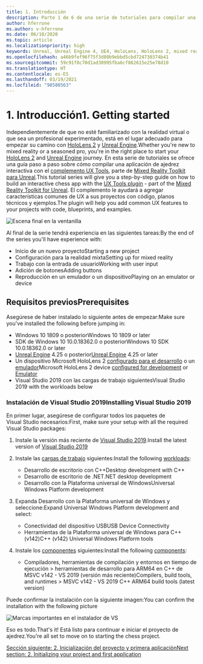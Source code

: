 ```yaml
---
title: 1. Introducción
description: Parte 1 de 6 de una serie de tutoriales para compilar una aplicación de ajedrez con Unreal Engine 4 y el complemento UX Tools de Mixed Reality Toolkit
author: hferrone
ms.author: v-hferrone
ms.date: 06/10/2020
ms.topic: article
ms.localizationpriority: high
keywords: Unreal, Unreal Engine 4, UE4, HoloLens, HoloLens 2, mixed reality, tutorial, getting started, mrtk, uxt, UX Tools, documentation, mixed reality headset, windows mixed reality headset, virtual reality headset
ms.openlocfilehash: a46b9fef96f75f3d80b9ebbd5cbd724730374b41
ms.sourcegitcommit: 59c91f8c70d1ad30995fba6cf862615e25e78d10
ms.translationtype: HT
ms.contentlocale: es-ES
ms.lasthandoff: 03/19/2021
ms.locfileid: "98580563"
---
```

# <a name="1-getting-started"></a><span data-ttu-id="d3e14-104">1. Introducción</span><span class="sxs-lookup"><span data-stu-id="d3e14-104">1. Getting started</span></span>

<span data-ttu-id="d3e14-105">Independientemente de que no esté familiarizado con la realidad virtual o que sea un profesional experimentado, está en el lugar adecuado para empezar su camino con [HoloLens 2](../../../index.yml) y [Unreal Engine](https://www.unrealengine.com/en-US/).</span><span class="sxs-lookup"><span data-stu-id="d3e14-105">Whether you're new to mixed reality or a seasoned pro, you're in the right place to start your [HoloLens 2](../../../index.yml) and [Unreal Engine](https://www.unrealengine.com/en-US/) journey.</span></span> <span data-ttu-id="d3e14-106">En esta serie de tutoriales se ofrece una guía paso a paso sobre cómo compilar una aplicación de ajedrez interactiva con el [complemento UX Tools](https://github.com/microsoft/MixedReality-UXTools-Unreal), parte de [Mixed Reality Toolkit para Unreal](https://github.com/microsoft/MixedRealityToolkit-Unreal).</span><span class="sxs-lookup"><span data-stu-id="d3e14-106">This tutorial series will give you a step-by-step guide on how to build an interactive chess app with the [UX Tools plugin](https://github.com/microsoft/MixedReality-UXTools-Unreal) - part of the [Mixed Reality Toolkit for Unreal](https://github.com/microsoft/MixedRealityToolkit-Unreal).</span></span> <span data-ttu-id="d3e14-107">El complemento le ayudará a agregar características comunes de UX a sus proyectos con código, planos técnicos y ejemplos.</span><span class="sxs-lookup"><span data-stu-id="d3e14-107">The plugin will help you add common UX features to your projects with code, blueprints, and examples.</span></span> 

![Escena final en la ventanilla](images/unreal-uxt/5-endscene.PNG)

<span data-ttu-id="d3e14-109">Al final de la serie tendrá experiencia en las siguientes tareas:</span><span class="sxs-lookup"><span data-stu-id="d3e14-109">By the end of the series you'll have experience with:</span></span>
* <span data-ttu-id="d3e14-110">Inicio de un nuevo proyecto</span><span class="sxs-lookup"><span data-stu-id="d3e14-110">Starting a new project</span></span>
* <span data-ttu-id="d3e14-111">Configuración para la realidad mixta</span><span class="sxs-lookup"><span data-stu-id="d3e14-111">Setting up for mixed reality</span></span>
* <span data-ttu-id="d3e14-112">Trabajo con la entrada de usuario</span><span class="sxs-lookup"><span data-stu-id="d3e14-112">Working with user input</span></span>
* <span data-ttu-id="d3e14-113">Adición de botones</span><span class="sxs-lookup"><span data-stu-id="d3e14-113">Adding buttons</span></span>
* <span data-ttu-id="d3e14-114">Reproducción en un emulador o un dispositivo</span><span class="sxs-lookup"><span data-stu-id="d3e14-114">Playing on an emulator or device</span></span>

## <a name="prerequisites"></a><span data-ttu-id="d3e14-115">Requisitos previos</span><span class="sxs-lookup"><span data-stu-id="d3e14-115">Prerequisites</span></span>

<span data-ttu-id="d3e14-116">Asegúrese de haber instalado lo siguiente antes de empezar:</span><span class="sxs-lookup"><span data-stu-id="d3e14-116">Make sure you've installed the following before jumping in:</span></span>
* <span data-ttu-id="d3e14-117">Windows 10 1809 o posterior</span><span class="sxs-lookup"><span data-stu-id="d3e14-117">Windows 10 1809 or later</span></span>
* <span data-ttu-id="d3e14-118">SDK de Windows 10 10.0.18362.0 o posterior</span><span class="sxs-lookup"><span data-stu-id="d3e14-118">Windows 10 SDK 10.0.18362.0 or later</span></span>
* <span data-ttu-id="d3e14-119">[Unreal Engine](https://www.unrealengine.com/en-US/get-now) 4.25 o posterior</span><span class="sxs-lookup"><span data-stu-id="d3e14-119">[Unreal Engine](https://www.unrealengine.com/en-US/get-now) 4.25 or later</span></span>
* <span data-ttu-id="d3e14-120">Un dispositivo Microsoft HoloLens 2 [configurado para el desarrollo](../../platform-capabilities-and-apis/using-visual-studio.md#enabling-developer-mode) o un [emulador](../../platform-capabilities-and-apis/using-the-hololens-emulator.md#hololens-2-emulator-overview)</span><span class="sxs-lookup"><span data-stu-id="d3e14-120">Microsoft HoloLens 2 device [configured for development](../../platform-capabilities-and-apis/using-visual-studio.md#enabling-developer-mode) or [Emulator](../../platform-capabilities-and-apis/using-the-hololens-emulator.md#hololens-2-emulator-overview)</span></span>
* <span data-ttu-id="d3e14-121">Visual Studio 2019 con las cargas de trabajo siguientes</span><span class="sxs-lookup"><span data-stu-id="d3e14-121">Visual Studio 2019 with the workloads below</span></span>

### <a name="installing-visual-studio-2019"></a><span data-ttu-id="d3e14-122">Instalación de Visual Studio 2019</span><span class="sxs-lookup"><span data-stu-id="d3e14-122">Installing Visual Studio 2019</span></span>

<span data-ttu-id="d3e14-123">En primer lugar, asegúrese de configurar todos los paquetes de Visual Studio necesarios:</span><span class="sxs-lookup"><span data-stu-id="d3e14-123">First, make sure your setup with all the required Visual Studio packages:</span></span>
1. <span data-ttu-id="d3e14-124">Instale la versión más reciente de [Visual Studio 2019](https://visualstudio.microsoft.com/downloads/).</span><span class="sxs-lookup"><span data-stu-id="d3e14-124">Install the latest version of [Visual Studio 2019](https://visualstudio.microsoft.com/downloads/)</span></span>
1. <span data-ttu-id="d3e14-125">Instale las [cargas de trabajo](/visualstudio/install/modify-visual-studio#modify-workloads) siguientes:</span><span class="sxs-lookup"><span data-stu-id="d3e14-125">Install the following [workloads](/visualstudio/install/modify-visual-studio#modify-workloads):</span></span>
    * <span data-ttu-id="d3e14-126">Desarrollo de escritorio con C++</span><span class="sxs-lookup"><span data-stu-id="d3e14-126">Desktop development with C++</span></span>
    * <span data-ttu-id="d3e14-127">Desarrollo de escritorio de .NET</span><span class="sxs-lookup"><span data-stu-id="d3e14-127">.NET desktop development</span></span>
    * <span data-ttu-id="d3e14-128">Desarrollo con la Plataforma universal de Windows</span><span class="sxs-lookup"><span data-stu-id="d3e14-128">Universal Windows Platform development</span></span>
1. <span data-ttu-id="d3e14-129">Expanda Desarrollo con la Plataforma universal de Windows y seleccione:</span><span class="sxs-lookup"><span data-stu-id="d3e14-129">Expand Universal Windows Platform development and select:</span></span> 
    * <span data-ttu-id="d3e14-130">Conectividad del dispositivo USB</span><span class="sxs-lookup"><span data-stu-id="d3e14-130">USB Device Connectivity</span></span>
    * <span data-ttu-id="d3e14-131">Herramientas de la Plataforma universal de Windows para C++ (v142)</span><span class="sxs-lookup"><span data-stu-id="d3e14-131">C++ (v142) Universal Windows Platform tools</span></span>

1. <span data-ttu-id="d3e14-132">Instale los [componentes](/visualstudio/install/modify-visual-studio#modify-individual-components) siguientes:</span><span class="sxs-lookup"><span data-stu-id="d3e14-132">Install the following [components](/visualstudio/install/modify-visual-studio#modify-individual-components):</span></span>
    * <span data-ttu-id="d3e14-133">Compiladores, herramientas de compilación y entornos en tiempo de ejecución > herramientas de desarrollo para ARM64 en C++ de MSVC v142 - VS 2019 (versión más reciente)</span><span class="sxs-lookup"><span data-stu-id="d3e14-133">Compilers, build tools, and runtimes > MSVC v142 - VS 2019 C++ ARM64 build tools (latest version)</span></span>

<span data-ttu-id="d3e14-134">Puede confirmar la instalación con la siguiente imagen:</span><span class="sxs-lookup"><span data-stu-id="d3e14-134">You can confirm the installation with the following picture</span></span>

![Marcas importantes en el instalador de VS](images/unreal-uxt/1-install-the-tools.png)

<span data-ttu-id="d3e14-136">Eso es todo.</span><span class="sxs-lookup"><span data-stu-id="d3e14-136">That's it!</span></span> <span data-ttu-id="d3e14-137">Está listo para continuar e iniciar el proyecto de ajedrez.</span><span class="sxs-lookup"><span data-stu-id="d3e14-137">You're all set to move on to starting the chess project.</span></span>

[<span data-ttu-id="d3e14-138">Sección siguiente: 2. Inicialización del proyecto y primera aplicación</span><span class="sxs-lookup"><span data-stu-id="d3e14-138">Next section: 2. Initializing your project and first application</span></span>](unreal-uxt-ch2.md)